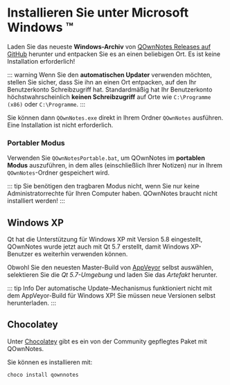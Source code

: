 # Installieren Sie unter Microsoft Windows ™

Laden Sie das neueste **Windows-Archiv** von [QOwnNotes Releases auf GitHub](https://github.com/pbek/QOwnNotes/releases) herunter und entpacken Sie es an einen beliebigen Ort. Es ist keine Installation erforderlich!

::: warning
Wenn Sie den **automatischen Updater** verwenden möchten, stellen Sie sicher, dass Sie ihn an einen Ort entpacken, auf den Ihr Benutzerkonto Schreibzugriff hat. Standardmäßig hat Ihr Benutzerkonto höchstwahrscheinlich **keinen Schreibzugriff** auf Orte wie `C:\Programme (x86)` oder `C:\Programme`.
:::

Sie können dann `QOwnNotes.exe` direkt in Ihrem Ordner `QOwnNotes` ausführen. Eine Installation ist nicht erforderlich.

### Portabler Modus

Verwenden Sie `QOwnNotesPortable.bat`, um QOwnNotes im **portablen Modus** auszuführen, in dem alles (einschließlich Ihrer Notizen) nur in Ihrem `QOwnNotes`-Ordner gespeichert wird.

::: tip
Sie benötigen den tragbaren Modus nicht, wenn Sie nur keine Administratorrechte für Ihren Computer haben. QOwnNotes braucht nicht installiert werden!
:::

## Windows XP

Qt hat die Unterstützung für Windows XP mit Version 5.8 eingestellt, QOwnNotes wurde jetzt auch mit Qt 5.7 erstellt, damit Windows XP-Benutzer es weiterhin verwenden können.

Obwohl Sie den neuesten Master-Build von [AppVeyor](https://ci.appveyor.com/project/pbek/qownnotes/history) selbst auswählen, selektieren Sie die *Qt 5.7-Umgebung* und laden Sie das *Artefakt* herunter.

::: tip Info
Der automatische Update-Mechanismus funktioniert nicht mit dem AppVeyor-Build für Windows XP! Sie müssen neue Versionen selbst herunterladen.
:::

## Chocolatey

Unter [Chocolatey](https://chocolatey.org/packages/qownnotes/) gibt es ein von der Community gepflegtes Paket mit QOwnNotes.

Sie können es installieren mit:

```shell
choco install qownnotes
```
